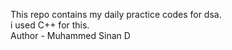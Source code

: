 This repo contains my daily practice codes for dsa.
<br>
i used C++ for this.
<br>
Author - Muhammed Sinan D
